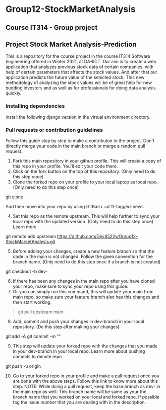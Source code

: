 # Group12-StockMarketAnalysis

## Course IT314 - Group project

## Project Stock Market Analysis-Prediction

This is a repository for the course project in the course IT314 Software Engineering offered in Winter 2021, at DA-IICT. 
Our aim is to create a web application that analyzes previous stock data of certain companies, with help of certain parameters that affects the stock values. 
And after that our application predicts the future value of the selected stock. This new methodology of analyzing the stock values will be of great help for 
new budding investors and as well as for professionals for doing data analysis quickly. 

### Installing dependencies

Install the following django version in the virtual environment directory.
<to be added>

### Pull requests or contribution guidelines

Follow this guide step by step to make a contributon to the project. Don't directly merge your code in the main branch or merge a random pull request.

1. Fork this main repository in your github profile. This will create a copy of this repo in your profile. You'll edit your code there. 
2. Click on the fork button on the top of this repository. (Only need to do this step once)
3. Clone the forked repo on your profile to your local laptop as local repo. (Only need to do this step once)

git clone <url of your forked repo>

And then move into your repo by using GitBash.
cd 11-tagged-news

4. Set this repo as the remote upstream. This will help further to sync your local repo with the updated version. (Only need to do this step once) Learn more

git remote add upstream https://github.com/Dev4522v/Group12-StockMarketAnalysis.git

5. Before adding your changes, create a new feature branch so that the code in the main is not changed. Follow the given convention for the branch name. 
    (Only need to do this step once if a branch is not created)

git checkout -b dev-<YOUR NAME>

6. If there has been any changes in the main repo after you have cloned your repo, make sure to sync your repo using this guide. 
7. Or you can simply run this command, this will update your main from main repo, so make sure your feature branch also has this changes and then start working.

> git pull upstream main

8. Add, commit and push your changes in dev-branch in your local repository. (Do this step after making your changes)

git add -A
git commit -m "<COMMIT MESSAGE>"

9. This step will update your forked repo with the changes that you made in your dev-branch in your local repo. Learn more about pushing commits to remote repo

git push -u origin <BRANCH NAME>

10. Go to your forked repo in your profile and make a pull request once you are done with the above steps. Follow this link to know more about this step. 
    NOTE: While doing a pull request, keep the base branch as dev- in the main repo as well. This branch name will be same as your the branch name that 
    you worked on your local and forked repo. If possible tag the issue number that you are dealing with in the description.


  
 
